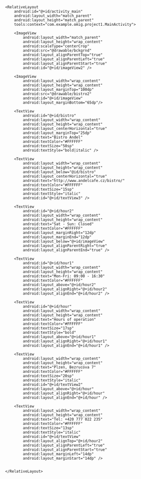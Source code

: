 <?xml version="1.0" encoding="utf-8"?>
<ScrollView xmlns:android="http://schemas.android.com/apk/res/android"
    xmlns:tools="http://schemas.android.com/tools"
    android:layout_width="match_parent"
    android:layout_height="match_parent">

    <RelativeLayout
        android:id="@+id/activity_main"
        android:layout_width="match_parent"
        android:layout_height="match_parent"
        tools:context="com.example.omig.project1.MainActivity">

        <ImageView
            android:layout_width="match_parent"
            android:layout_height="wrap_content"
            android:scaleType="centerCrop"
            android:src="@drawable/bckgrnd"
            android:layout_alignParentTop="true"
            android:layout_alignParentLeft="true"
            android:layout_alignParentStart="true"
            android:id="@+id/imageView2" />

        <ImageView
            android:layout_width="wrap_content"
            android:layout_height="wrap_content"
            android:layout_marginTop="100dp"
            android:src="@drawable/bistro2"
            android:id="@+id/imageView"
            android:layout_marginBottom="65dp"/>

        <TextView
            android:id="@+id/bistro"
            android:layout_width="wrap_content"
            android:layout_height="wrap_content"
            android:layout_centerHorizontal="true"
            android:layout_marginTop="25dp"
            android:text="Bistro Andel"
            android:textColor="#FFFFFF"
            android:textSize="50sp"
            android:textStyle="bold|italic" />

        <TextView
            android:layout_width="wrap_content"
            android:layout_height="wrap_content"
            android:layout_below="@id/bistro"
            android:layout_centerHorizontal="true"
            android:text="http://www.andelcafe.cz/bistro/"
            android:textColor="#FFFFFF"
            android:textSize="15sp"
            android:textStyle="italic"
            android:id="@+id/textView3" />

        <TextView
            android:id="@+id/hour2"
            android:layout_width="wrap_content"
            android:layout_height="wrap_content"
            android:text="Sat - Sun: Closed"
            android:textColor="#FFFFFF"
            android:layout_marginRight="12dp"
            android:layout_marginEnd="12dp"
            android:layout_below="@+id/imageView"
            android:layout_alignParentRight="true"
            android:layout_alignParentEnd="true" />

        <TextView
            android:id="@+id/hour1"
            android:layout_width="wrap_content"
            android:layout_height="wrap_content"
            android:text="Mon-Fri: 09:00 - 16:30"
            android:textColor="#FFFFFF"
            android:layout_above="@+id/hour2"
            android:layout_alignRight="@+id/hour2"
            android:layout_alignEnd="@+id/hour2" />

        <TextView
            android:id="@+id/hour"
            android:layout_width="wrap_content"
            android:layout_height="wrap_content"
            android:text="Hours of operation"
            android:textColor="#FFFFFF"
            android:textSize="17sp"
            android:textStyle="bold"
            android:layout_above="@+id/hour1"
            android:layout_alignRight="@+id/hour1"
            android:layout_alignEnd="@+id/hour1" />

        <TextView
            android:layout_width="wrap_content"
            android:layout_height="wrap_content"
            android:text="Plzen, Bezrucova 7"
            android:textColor="#FFFFFF"
            android:textSize="20sp"
            android:textStyle="italic"
            android:id="@+id/textView2"
            android:layout_above="@+id/hour"
            android:layout_alignRight="@+id/hour"
            android:layout_alignEnd="@+id/hour" />

        <TextView
            android:layout_width="wrap_content"
            android:layout_height="wrap_content"
            android:text="Tel: +420 777 022 235"
            android:textColor="#FFFFFF"
            android:textSize="13sp"
            android:textStyle="italic"
            android:id="@+id/textView"
            android:layout_alignTop="@+id/hour2"
            android:layout_alignParentLeft="true"
            android:layout_alignParentStart="true"
            android:layout_marginLeft="14dp"
            android:layout_marginStart="14dp" />


    </RelativeLayout>
</ScrollView>
